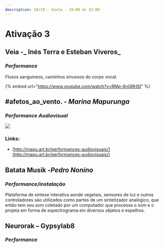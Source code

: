 ```yaml
---
description: 18/10 - Sexta - 19:00 às 22:00
---
```


# Ativação 3

## **Veia**​ -_ Inés Terra e Esteban Viveros_

### _Performance_

Fluxos sanguíneos, caminhos sinuosos do corpo vocal.

{% embed url="https://www.youtube.com/watch?v=RMp-6nGRHSI" %}

## **#afetos\_ao\_vento**​. - _Marina Mapurunga_

### _Performance Audiovisual_

![](../../../../../.gitbook/assets/afetos\_ao\_vento.png)

### Links:

* [http://mapu.art.br/performances-audiovisuais/](http://mapu.art.br/performances-audiovisuais/)



## **Batata Musik -** ​_Pedro Nonino_

### _Performance/instalação_

Plataforma de síntese interativa aonde vegetais, sensores de luz e outros controladores são utilizados como partes de um sintetizador analógico, que então tem seu som coletado por um computador que processa o som e o projeta em forma de espectrograma em diversos objetos e espelhos.



## Neurorak – Gypsylab8

### _Performance_
